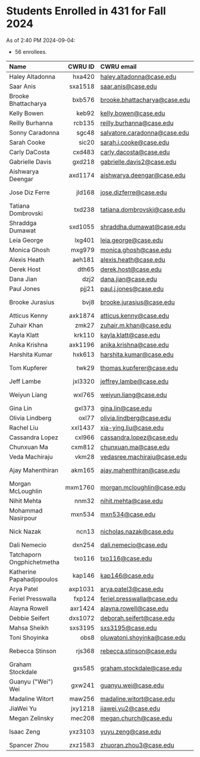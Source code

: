 # Students Enrolled in 431 for Fall 2024

As of 2:40 PM 2024-09-04:

- 56 enrollees.

Name | CWRU ID | CWRU email | Flavor | [Movie](https://thomaselove.github.io/431-syllabus-2024/13_movies.html) | [Campuswire](https://thomaselove.github.io/431-2024/campuswire.html)
:------------------ | ------: | :------------------ | :------- | :---: | :---:
Haley Altadonna | hxa420 | haley.altadonna@case.edu | PQHS | OK | OK
Saar Anis | sxa1518 | saar.anis@case.edu | CRSP | Late | OK
Brooke Bhattacharya | bxb576 | brooke.bhattacharya@case.edu | PQHS | Late | OK
Kelly Bowen | keb92 | kelly.bowen@case.edu | MPHP | Late | OK
Reilly Burhanna | rcb135 | reilly.burhanna@case.edu | PQHS | OK | OK
Sonny Caradonna | sgc48 | salvatore.caradonna@case.edu | PQHS | OK | OK
Sarah Cooke | sic20 | sarah.i.cooke@case.edu | PQHS | OK | OK
Carly DaCosta | cxd483 | carly.dacosta@case.edu | PQHS | OK | OK
Gabrielle Davis | gxd218 | gabrielle.davis2@case.edu | PQHS | OK | **Not yet**
Aishwarya Deengar | axd1174 | aishwarya.deengar@case.edu | PQHS | OK | OK
Jose Diz Ferre | jld168 | jose.dizferre@case.edu | MPHP | **Not yet** | OK
Tatiana Dombrovski | txd238 | tatiana.dombrovski@case.edu | CRSP | Late | OK
Shraddga Dumawat | sxd1055 | shraddha.dumawat@case.edu | PQHS | Late | OK
Leia George | lxg401 | leia.george@case.edu | PQHS | OK | OK
Monica Ghosh | mxg979 | monica.ghosh@case.edu | PQHS | Late | OK
Alexis Heath | aeh181 | alexis.heath@case.edu | PQHS | OK | OK
Derek Host | dth65 | derek.host@case.edu | PQHS | Late | OK
Dana Jian | dzj2 | dana.jian@case.edu | PQHS | OK | OK
Paul Jones | pjj21 | paul.j.jones@case.edu | PQHS | Late | OK
Brooke Jurasius | bvj8 | brooke.jurasius@case.edu | PQHS | **Not yet** | OK
Atticus Kenny | axk1874 | atticus.kenny@case.edu | MPHP | OK | OK
Zuhair Khan | zmk27 | zuhair.m.khan@case.edu | PQHS | Late | OK
Kayla Klatt | krk110 | kayla.klatt@case.edu | PQHS | OK | OK
Anika Krishna | axk1196 | anika.krishna@case.edu | PQHS | OK | OK
Harshita Kumar | hxk613 | harshita.kumar@case.edu | PQHS | Late | OK
Tom Kupferer | twk29 | thomas.kupferer@case.edu | PQHS | **Not yet** | OK
Jeff Lambe | jxl3320 | jeffrey.lambe@case.edu | CRSP | Late | OK
Weiyun Liang | wxl765 | weiyun.liang@case.edu | PQHS | **Not yet** | OK
Gina Lin | gxl373 | gina.lin@case.edu | PQHS | OK | OK
Olivia Lindberg | oxl77 | olivia.lindberg@case.edu | PQHS | OK | OK
Rachel Liu | xxl1437 | xia-ying.liu@case.edu | PQHS | OK | OK
Cassandra Lopez | cxl966 | cassandra.lopez@case.edu | PQHS | OK | OK
Chunxuan Ma | cxm812 | chunxuan.ma@case.edu | PQHS | Late | **Not yet**
Veda Machiraju | vkm28 | vedasree.machiraju@case.edu | PQHS | OK | OK
Ajay Mahenthiran | akm165 | ajay.mahenthiran@case.edu | MPHP | **Not yet** | OK
Morgan McLoughlin | mxm1760 | morgan.mcloughlin@case.edu | PQHS | **Not yet** | OK
Nihit Mehta | nnm32 | nihit.mehta@case.edu | PQHS | Late | OK
Mohammad Nasirpour | mxn534 | mxn534@case.edu | CRSP | OK | OK
Nick Nazak | ncn13 | nicholas.nazak@case.edu | PQHS | **Not yet** | OK
Dali Nemecio | dxn254 | dali.nemecio@case.edu | PQHS | OK | OK
Tatchaporn Ongphichetmetha | txo116 | txo116@case.edu | CRSP | Late | OK
Katherine Papahadjopoulos | kap146 | kap146@case.edu | MPHP | Late | OK
Arya Patel | axp1031 | arya.patel3@case.edu | MPHP | OK | OK
Feriel Presswalla | fxp124 | feriel.presswalla@case.edu | CRSP | OK | OK
Alayna Rowell | axr1424 | alayna.rowell@case.edu | PQHS | OK | OK
Debbie Seifert | dxs1072 | deborah.seifert@case.edu | PQHS | OK | OK
Mahsa Sheikh | sxs3195 | sxs3195@case.edu | CRSP | OK | OK
Toni Shoyinka | obs8 | oluwatoni.shoyinka@case.edu | PQHS | Late | OK
Rebecca Stinson | rjs368 | rebecca.stinson@case.edu | PQHS | **Not yet** | OK
Graham Stockdale | gxs585 | graham.stockdale@case.edu | PQHS | OK | OK
Guanyu ("Wei") Wei | gxw241 | guanyu.wei@case.edu | PQHS | OK | OK
Madaline Witort | maw256 | madaline.witort@case.edu | PQHS | OK | OK
JiaWei Yu | jxy1218 | jiawei.yu2@case.edu | PQHS | OK | OK
Megan Zelinsky | mec208 | megan.church@case.edu | CRSP | OK | OK
Isaac Zeng | yxz3103 | yuyu.zeng@case.edu | PQHS | **Not yet** | OK
Spancer Zhou | zxz1583 | zhuoran.zhou3@case.edu | PQHS | OK | OK

